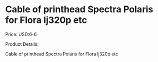 # Cable of printhead Spectra Polaris for Flora lj320p etc

Price: USD:6-6

Product Details:

Cable of printhead Spectra Polaris for Flora lj320p etc